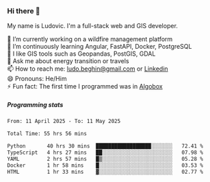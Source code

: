 ### Hi there 👋

My name is Ludovic. I'm a full-stack web and GIS developer.

 🔭 I’m currently working on a wildfire management platform<br/>
 🌱 I’m continuously learning Angular, FastAPI, Docker, PostgreSQL<br/>
 👯 I like GIS tools such as Geopandas, PostGIS, GDAL<br/>
 💬 Ask me about energy transition or travels<br/>
 📫 How to reach me: ludo.beghin@gmail.com or [Linkedin](https://www.linkedin.com/in/ludovic-beghin/)<br/>
 😄 Pronouns: He/Him<br/>
 ⚡ Fun fact: The first time I programmed was in [Algobox](https://fr.wikipedia.org/wiki/Algobox)<br/>

##### Programming stats
<!--START_SECTION:waka-->

```txt
From: 11 April 2025 - To: 11 May 2025

Total Time: 55 hrs 56 mins

Python       40 hrs 30 mins  ██████████████████░░░░░░░   72.41 %
TypeScript   4 hrs 27 mins   ██░░░░░░░░░░░░░░░░░░░░░░░   07.98 %
YAML         2 hrs 57 mins   █▒░░░░░░░░░░░░░░░░░░░░░░░   05.28 %
Docker       1 hr 58 mins    █░░░░░░░░░░░░░░░░░░░░░░░░   03.53 %
HTML         1 hr 33 mins    ▓░░░░░░░░░░░░░░░░░░░░░░░░   02.77 %
```

<!--END_SECTION:waka-->
